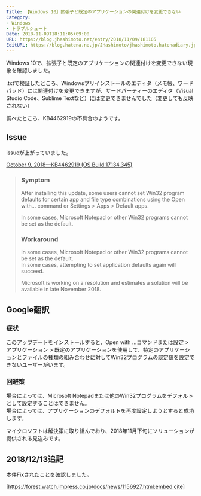 ```yaml
---
Title: 【Windows 10】拡張子と既定のアプリケーションの関連付けを変更できない
Category:
- Windows
- トラブルシュート
Date: 2018-11-09T18:11:05+09:00
URL: https://blog.jhashimoto.net/entry/2018/11/09/181105
EditURL: https://blog.hatena.ne.jp/JHashimoto/jhashimoto.hatenadiary.jp/atom/entry/10257846132666820018
---
```


Windows 10で、拡張子と既定のアプリケーションの関連付けを変更できない現象を確認しました。

.txtで検証したところ、Windowsプリインストールのエディタ（メモ帳、ワードパッド）には関連付けを変更できますが、サードパーティーのエディタ（Visual Studio Code、Sublime Textなど）には変更できませんでした（変更しても反映されない）

調べたところ、KB4462919の不具合のようです。

<!-- more -->

## Issue
issueが上がっていました。

[October 9, 2018—KB4462919 \(OS Build 17134\.345\)](https://support.microsoft.com/en-us/help/4462919/windows-10-update-kb4462919)

> ### Symptom
>After installing this update, some users cannot set Win32 program defaults for certain app and file type combinations using the Open with… command or Settings > Apps > Default apps.
> 
> In some cases, Microsoft Notepad or other Win32 programs cannot be set as the default.
> 
> ### Workaround
> In some cases, Microsoft Notepad or other Win32 programs cannot be set as the default.	
> In some cases, attempting to set application defaults again will succeed.
> 
> Microsoft is working on a resolution and estimates a solution will be available in late November 2018.

## Google翻訳

### 症状
このアップデートをインストールすると、Open with ...コマンドまたは設定 > アプリケーション > 既定のアプリケーションを使用して、特定のアプリケーションとファイルの種類の組み合わせに対してWin32プログラムの既定値を設定できないユーザーがいます。

### 回避策
場合によっては、Microsoft Notepadまたは他のWin32プログラムをデフォルトとして設定することはできません。	
場合によっては、アプリケーションのデフォルトを再度設定しようとすると成功します。

マイクロソフトは解決策に取り組んでおり、2018年11月下旬にソリューションが提供される見込みです。

## 2018/12/13追記

本件Fixされたことを確認しました。

[https://forest.watch.impress.co.jp/docs/news/1156927.html:embed:cite]

